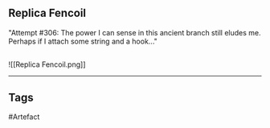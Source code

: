 ## Replica Fencoil
"Attempt #306: The power I can sense in this ancient branch
still eludes me. Perhaps if I attach some string and a hook..."
## 
![[Replica Fencoil.png]]

---
## Tags
#Artefact